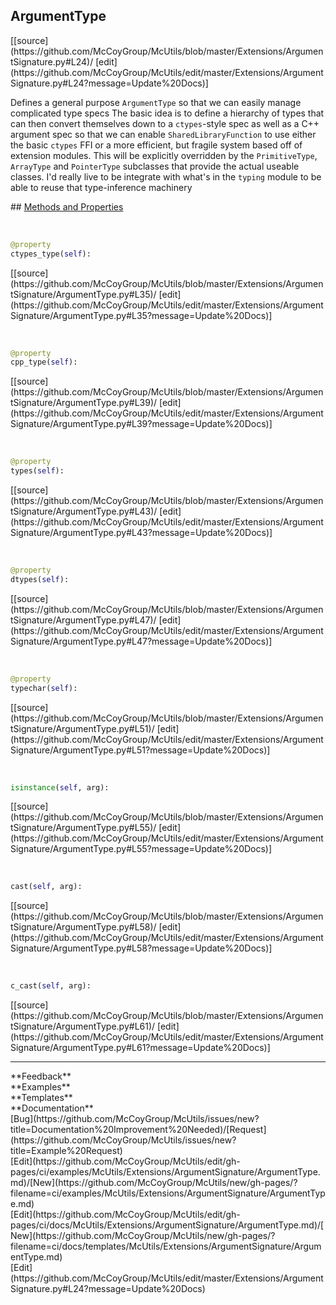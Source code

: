 ## <a id="McUtils.Extensions.ArgumentSignature.ArgumentType">ArgumentType</a> 

<div class="docs-source-link" markdown="1">
[[source](https://github.com/McCoyGroup/McUtils/blob/master/Extensions/ArgumentSignature.py#L24)/
[edit](https://github.com/McCoyGroup/McUtils/edit/master/Extensions/ArgumentSignature.py#L24?message=Update%20Docs)]
</div>

Defines a general purpose `ArgumentType` so that we can easily manage complicated type specs
The basic idea is to define a hierarchy of types that can then convert themselves down to
a `ctypes`-style spec as well as a C++ argument spec so that we can enable `SharedLibraryFunction`
to use either the basic `ctypes` FFI or a more efficient, but fragile system based off of extension modules.
This will be explicitly overridden by the `PrimitiveType`, `ArrayType` and `PointerType` subclasses that provide
the actual useable classes.
I'd really live to be integrate with what's in the `typing` module to be able to reuse that type-inference machinery







<div class="collapsible-section">
 <div class="collapsible-section collapsible-section-header" markdown="1">
## <a class="collapse-link" data-toggle="collapse" href="#methods" markdown="1"> Methods and Properties</a> <a class="float-right" data-toggle="collapse" href="#methods"><i class="fa fa-chevron-down"></i></a>
 </div>
 <div class="collapsible-section collapsible-section-body collapse show" id="methods" markdown="1">
 
<a id="McUtils.Extensions.ArgumentSignature.ArgumentType.ctypes_type" class="docs-object-method">&nbsp;</a> 
```python
@property
ctypes_type(self): 
```
<div class="docs-source-link" markdown="1">
[[source](https://github.com/McCoyGroup/McUtils/blob/master/Extensions/ArgumentSignature/ArgumentType.py#L35)/
[edit](https://github.com/McCoyGroup/McUtils/edit/master/Extensions/ArgumentSignature/ArgumentType.py#L35?message=Update%20Docs)]
</div>


<a id="McUtils.Extensions.ArgumentSignature.ArgumentType.cpp_type" class="docs-object-method">&nbsp;</a> 
```python
@property
cpp_type(self): 
```
<div class="docs-source-link" markdown="1">
[[source](https://github.com/McCoyGroup/McUtils/blob/master/Extensions/ArgumentSignature/ArgumentType.py#L39)/
[edit](https://github.com/McCoyGroup/McUtils/edit/master/Extensions/ArgumentSignature/ArgumentType.py#L39?message=Update%20Docs)]
</div>


<a id="McUtils.Extensions.ArgumentSignature.ArgumentType.types" class="docs-object-method">&nbsp;</a> 
```python
@property
types(self): 
```
<div class="docs-source-link" markdown="1">
[[source](https://github.com/McCoyGroup/McUtils/blob/master/Extensions/ArgumentSignature/ArgumentType.py#L43)/
[edit](https://github.com/McCoyGroup/McUtils/edit/master/Extensions/ArgumentSignature/ArgumentType.py#L43?message=Update%20Docs)]
</div>


<a id="McUtils.Extensions.ArgumentSignature.ArgumentType.dtypes" class="docs-object-method">&nbsp;</a> 
```python
@property
dtypes(self): 
```
<div class="docs-source-link" markdown="1">
[[source](https://github.com/McCoyGroup/McUtils/blob/master/Extensions/ArgumentSignature/ArgumentType.py#L47)/
[edit](https://github.com/McCoyGroup/McUtils/edit/master/Extensions/ArgumentSignature/ArgumentType.py#L47?message=Update%20Docs)]
</div>


<a id="McUtils.Extensions.ArgumentSignature.ArgumentType.typechar" class="docs-object-method">&nbsp;</a> 
```python
@property
typechar(self): 
```
<div class="docs-source-link" markdown="1">
[[source](https://github.com/McCoyGroup/McUtils/blob/master/Extensions/ArgumentSignature/ArgumentType.py#L51)/
[edit](https://github.com/McCoyGroup/McUtils/edit/master/Extensions/ArgumentSignature/ArgumentType.py#L51?message=Update%20Docs)]
</div>


<a id="McUtils.Extensions.ArgumentSignature.ArgumentType.isinstance" class="docs-object-method">&nbsp;</a> 
```python
isinstance(self, arg): 
```
<div class="docs-source-link" markdown="1">
[[source](https://github.com/McCoyGroup/McUtils/blob/master/Extensions/ArgumentSignature/ArgumentType.py#L55)/
[edit](https://github.com/McCoyGroup/McUtils/edit/master/Extensions/ArgumentSignature/ArgumentType.py#L55?message=Update%20Docs)]
</div>


<a id="McUtils.Extensions.ArgumentSignature.ArgumentType.cast" class="docs-object-method">&nbsp;</a> 
```python
cast(self, arg): 
```
<div class="docs-source-link" markdown="1">
[[source](https://github.com/McCoyGroup/McUtils/blob/master/Extensions/ArgumentSignature/ArgumentType.py#L58)/
[edit](https://github.com/McCoyGroup/McUtils/edit/master/Extensions/ArgumentSignature/ArgumentType.py#L58?message=Update%20Docs)]
</div>


<a id="McUtils.Extensions.ArgumentSignature.ArgumentType.c_cast" class="docs-object-method">&nbsp;</a> 
```python
c_cast(self, arg): 
```
<div class="docs-source-link" markdown="1">
[[source](https://github.com/McCoyGroup/McUtils/blob/master/Extensions/ArgumentSignature/ArgumentType.py#L61)/
[edit](https://github.com/McCoyGroup/McUtils/edit/master/Extensions/ArgumentSignature/ArgumentType.py#L61?message=Update%20Docs)]
</div>
 </div>
</div>












---


<div markdown="1" class="text-secondary">
<div class="container">
  <div class="row">
   <div class="col" markdown="1">
**Feedback**   
</div>
   <div class="col" markdown="1">
**Examples**   
</div>
   <div class="col" markdown="1">
**Templates**   
</div>
   <div class="col" markdown="1">
**Documentation**   
</div>
   <div class="col" markdown="1">
   
</div>
   <div class="col" markdown="1">
   
</div>
   <div class="col" markdown="1">
   
</div>
</div>
  <div class="row">
   <div class="col" markdown="1">
[Bug](https://github.com/McCoyGroup/McUtils/issues/new?title=Documentation%20Improvement%20Needed)/[Request](https://github.com/McCoyGroup/McUtils/issues/new?title=Example%20Request)   
</div>
   <div class="col" markdown="1">
[Edit](https://github.com/McCoyGroup/McUtils/edit/gh-pages/ci/examples/McUtils/Extensions/ArgumentSignature/ArgumentType.md)/[New](https://github.com/McCoyGroup/McUtils/new/gh-pages/?filename=ci/examples/McUtils/Extensions/ArgumentSignature/ArgumentType.md)   
</div>
   <div class="col" markdown="1">
[Edit](https://github.com/McCoyGroup/McUtils/edit/gh-pages/ci/docs/McUtils/Extensions/ArgumentSignature/ArgumentType.md)/[New](https://github.com/McCoyGroup/McUtils/new/gh-pages/?filename=ci/docs/templates/McUtils/Extensions/ArgumentSignature/ArgumentType.md)   
</div>
   <div class="col" markdown="1">
[Edit](https://github.com/McCoyGroup/McUtils/edit/master/Extensions/ArgumentSignature.py#L24?message=Update%20Docs)   
</div>
   <div class="col" markdown="1">
   
</div>
   <div class="col" markdown="1">
   
</div>
   <div class="col" markdown="1">
   
</div>
</div>
</div>
</div>